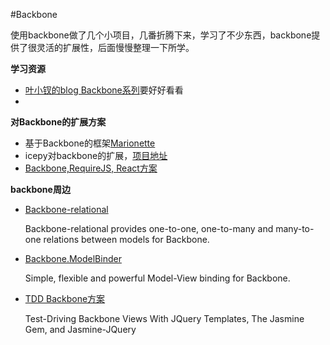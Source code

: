 #Backbone

使用backbone做了几个小项目，几番折腾下来，学习了不少东西，backbone提供了很灵活的扩展性，后面慢慢整理一下所学。




**学习资源**

*	[叶小钗的blog Backbone系列](http://www.cnblogs.com/yexiaochai/tag/Backbone/)要好好看看
*	



**对Backbone的扩展方案**

*	基于Backbone的框架[Marionette](http://marionettejs.com/)
*	icepy对backbone的扩展，[项目地址](https://github.com/sapling-team/base-extend-backbone)
*	[Backbone,RequireJS, React方案](https://www.phodal.com/blog/requirejs-react-backbone-build-application/)


**backbone周边**

*	[Backbone-relational](https://github.com/PaulUithol/Backbone-relational)

	Backbone-relational provides one-to-one, one-to-many and many-to-one relations between models for Backbone.

*	[Backbone.ModelBinder](https://github.com/theironcook/Backbone.ModelBinder)

	Simple, flexible and powerful Model-View binding for Backbone.



*	[TDD Backbone方案](https://lostechies.com/derickbailey/2011/09/06/test-driving-backbone-views-with-jquery-templates-the-jasmine-gem-and-jasmine-jquery/)

	Test-Driving Backbone Views With JQuery Templates, The Jasmine Gem, and Jasmine-JQuery
